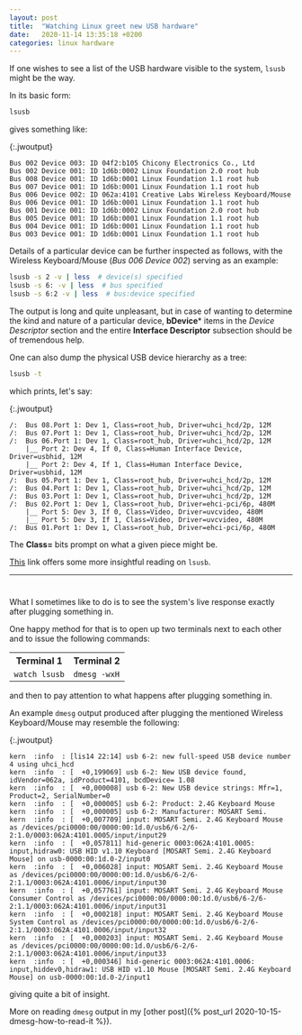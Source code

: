 ```yaml
---
layout: post
title:  "Watching Linux greet new USB hardware"
date:   2020-11-14 13:35:18 +0200
categories: linux hardware
---
```


If one wishes to see a list of the USB hardware visible to the system, `lsusb` might be the way.

In its basic form:

```bash
lsusb
```

gives something like:

{:.jwoutput}
```
Bus 002 Device 003: ID 04f2:b105 Chicony Electronics Co., Ltd 
Bus 002 Device 001: ID 1d6b:0002 Linux Foundation 2.0 root hub
Bus 008 Device 001: ID 1d6b:0001 Linux Foundation 1.1 root hub
Bus 007 Device 001: ID 1d6b:0001 Linux Foundation 1.1 root hub
Bus 006 Device 002: ID 062a:4101 Creative Labs Wireless Keyboard/Mouse
Bus 006 Device 001: ID 1d6b:0001 Linux Foundation 1.1 root hub
Bus 001 Device 001: ID 1d6b:0002 Linux Foundation 2.0 root hub
Bus 005 Device 001: ID 1d6b:0001 Linux Foundation 1.1 root hub
Bus 004 Device 001: ID 1d6b:0001 Linux Foundation 1.1 root hub
Bus 003 Device 001: ID 1d6b:0001 Linux Foundation 1.1 root hub
```

Details of a particular device can be further inspected as follows, with the Wireless Keyboard/Mouse (_Bus 006 Device 002_) serving as an example:

```bash
lsusb -s 2 -v | less  # device(s) specified
lsusb -s 6: -v | less  # bus specified
lsusb -s 6:2 -v | less  # bus:device specified
```

The output is long and quite unpleasant, but in case of wanting to determine the kind and nature of a particular device, **bDevice*** items in the _Device Descriptor_ section and the entire **Interface Descriptor** subsection should be of tremendous help.

One can also dump the physical USB device hierarchy as a tree:

```bash
lsusb -t
```

which prints, let's say:

{:.jwoutput}
```
/:  Bus 08.Port 1: Dev 1, Class=root_hub, Driver=uhci_hcd/2p, 12M
/:  Bus 07.Port 1: Dev 1, Class=root_hub, Driver=uhci_hcd/2p, 12M
/:  Bus 06.Port 1: Dev 1, Class=root_hub, Driver=uhci_hcd/2p, 12M
    |__ Port 2: Dev 4, If 0, Class=Human Interface Device, Driver=usbhid, 12M
    |__ Port 2: Dev 4, If 1, Class=Human Interface Device, Driver=usbhid, 12M
/:  Bus 05.Port 1: Dev 1, Class=root_hub, Driver=uhci_hcd/2p, 12M
/:  Bus 04.Port 1: Dev 1, Class=root_hub, Driver=uhci_hcd/2p, 12M
/:  Bus 03.Port 1: Dev 1, Class=root_hub, Driver=uhci_hcd/2p, 12M
/:  Bus 02.Port 1: Dev 1, Class=root_hub, Driver=ehci-pci/6p, 480M
    |__ Port 5: Dev 3, If 0, Class=Video, Driver=uvcvideo, 480M
    |__ Port 5: Dev 3, If 1, Class=Video, Driver=uvcvideo, 480M
/:  Bus 01.Port 1: Dev 1, Class=root_hub, Driver=ehci-pci/6p, 480M
```

The **Class=** bits prompt on what a given piece might be.

[This](https://unix.stackexchange.com/a/207833) link offers some more insightful reading on `lsusb`.

---
#

What I sometimes like to do is to see the system's live response exactly after plugging something in.

One happy method for that is to open up two terminals next to each other and to issue the following commands:

<table>
	<tr>
		<th> Terminal 1 </th>
		<th> Terminal 2 </th>
	</tr>
	<tr>
		<td>
			<code>watch lsusb</code>
		</td>
		<td>
			<code>dmesg -wxH</code>
		</td>
	</tr>
</table>

and then to pay attention to what happens after plugging something in.

An example `dmesg` output produced after plugging the mentioned Wireless Keyboard/Mouse may resemble the following:

{:.jwoutput}
```
kern  :info  : [lis14 22:14] usb 6-2: new full-speed USB device number 4 using uhci_hcd
kern  :info  : [  +0,199069] usb 6-2: New USB device found, idVendor=062a, idProduct=4101, bcdDevice= 1.08
kern  :info  : [  +0,000008] usb 6-2: New USB device strings: Mfr=1, Product=2, SerialNumber=0
kern  :info  : [  +0,000005] usb 6-2: Product: 2.4G Keyboard Mouse
kern  :info  : [  +0,000005] usb 6-2: Manufacturer: MOSART Semi.
kern  :info  : [  +0,007709] input: MOSART Semi. 2.4G Keyboard Mouse as /devices/pci0000:00/0000:00:1d.0/usb6/6-2/6-2:1.0/0003:062A:4101.0005/input/input29
kern  :info  : [  +0,057811] hid-generic 0003:062A:4101.0005: input,hidraw0: USB HID v1.10 Keyboard [MOSART Semi. 2.4G Keyboard Mouse] on usb-0000:00:1d.0-2/input0
kern  :info  : [  +0,006028] input: MOSART Semi. 2.4G Keyboard Mouse as /devices/pci0000:00/0000:00:1d.0/usb6/6-2/6-2:1.1/0003:062A:4101.0006/input/input30
kern  :info  : [  +0,057761] input: MOSART Semi. 2.4G Keyboard Mouse Consumer Control as /devices/pci0000:00/0000:00:1d.0/usb6/6-2/6-2:1.1/0003:062A:4101.0006/input/input31
kern  :info  : [  +0,000218] input: MOSART Semi. 2.4G Keyboard Mouse System Control as /devices/pci0000:00/0000:00:1d.0/usb6/6-2/6-2:1.1/0003:062A:4101.0006/input/input32
kern  :info  : [  +0,000203] input: MOSART Semi. 2.4G Keyboard Mouse as /devices/pci0000:00/0000:00:1d.0/usb6/6-2/6-2:1.1/0003:062A:4101.0006/input/input33
kern  :info  : [  +0,000346] hid-generic 0003:062A:4101.0006: input,hiddev0,hidraw1: USB HID v1.10 Mouse [MOSART Semi. 2.4G Keyboard Mouse] on usb-0000:00:1d.0-2/input1
```

giving quite a bit of insight.

More on reading `dmesg` output in my [other post]({% post_url 2020-10-15-dmesg-how-to-read-it %}).
